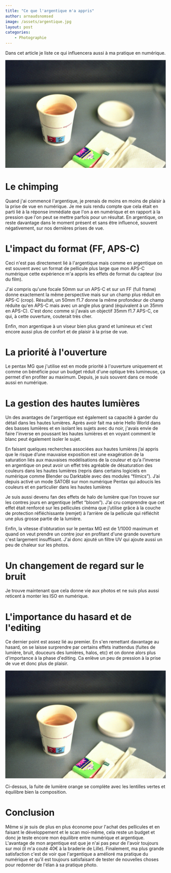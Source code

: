```yaml
---
title: "Ce que l'argentique m'a appris"
author: arnaudsnomsed
image: /assets/argentique.jpg
layout: post
categories:
    - Photographie
---
```


Dans cet article je liste ce qui influencera aussi à ma pratique en numérique.

![](/assets/argentique.jpg)

# Le chimping

Quand j'ai commencé l'argentique, je prenais de moins en moins de
plaisir à la prise de vue en numérique. Je me suis rendu compte que
cela était en parti lié à la réponse immédiate que l'on a en numérique
et en rapport à la pression que l'on peut se mettre parfois pour un
résultat. En argentique, on reste davantage dans le moment présent et
sans être influencé, souvent négativement, sur nos dernières prises de
vue.

# L'impact du format (FF, APS-C)

Ceci n'est pas directement lié à l'argentique mais comme en argentique
on est souvent avec un format de pellicule plus large que mon APS-C
numérique cette expérience m'a appris les effets de format du capteur
(ou du film).

J'ai compris qu'une focale 50mm sur un APS-C et sur un FF (full frame)
donne exactement la même perspective mais sur un champ plus réduit en
APS-C (crop). Résultat, un 50mm f1.7 donne la même profondeur de champ
réduite qu'en APS-C mais avec un angle plus grand (équivalent à un
35mm en APS-C). C'est donc comme si j'avais un objectif 35mm f1.7
APS-C, ce qui, à cette ouverture, couterait très cher.

Enfin, mon argentique à un viseur bien plus grand et lumineux et c'est
encore aussi plus de confort et de plaisir à la prise de vue.


# La priorité à l'ouverture

Le pentax MG que j'utilise est en mode priorité à l'ouverture
uniquement et comme on bénéficie pour un budget réduit d'une optique
très lumineuse, ça permet d'en profiter au maximum.
Depuis, je suis souvent dans ce mode aussi en numérique.


# La gestion des hautes lumières

Un des avantages de l'argentique est également sa capacité à garder du
détail dans les hautes lumières. Après avoir fait ma série Hello World
dans des basses lumières et en isolant les sujets avec du noir,
j'avais envie de faire l'inverse en poussant les hautes lumières et en
voyant comment le blanc peut également isoler le sujet.

En faisant quelques recherches associées aux hautes lumières j’ai
appris que le risque d’une mauvaise exposition est une exagération de
la saturation liés aux mauvaises modélisations de la couleur et qu’a
l’inverse en argentique on peut avoir un effet très agréable de
désaturation des couleurs dans les hautes lumières (repris dans
certains logiciels en numérique comme Blender ou Darktable avec des
modules “filmics”). J’ai depuis activé un mode SATOBI sur mon
numérique Pentax qui adoucis les couleurs et en particulier dans les
hautes lumières

Je suis aussi devenu fan des effets de halo de lumière que l’on trouve
sur les contres jours en argentique (effet “bloom”). J’ai cru
comprendre que cet effet était renforcé sur les pellicules cinéma que
j’utilise grâce à la couche de protection réfléchissante (remjet) à
l’arrière de la pellicule qui réfléchit une plus grosse partie de la
lumière.

Enfin, la vitesse d'obturation sur le pentax MG est de 1/1000 maximum et
quand on veut prendre un contre jour en profitant d'une grande
ouverture c'est largement insuffisant. J'ai donc ajouté un filtre UV
qui ajoute aussi un peu de chaleur sur les photos.


# Un changement de regard sur le bruit

Je trouve maintenant que cela donne vie aux photos et ne suis plus
aussi reticent à monter les ISO en numérique.


# L'importance du hasard et de l'editing


Ce dernier point est assez lié au premier. En s'en remettant davantage
au hasard, on se laisse surprendre par certains effets inattendus
(fuites de lumière, bruit, douceurs des lumières, halos, etc) et on
donne alors plus d'importance à la phase d'editing. Ca enlève un peu
de pression à la prise de vue et donc plus de plaisir.

![](/assets/argentique.jpg)

Ci-dessus, la fuite de lumière orange se complète avec les lentilles
vertes et équilibre bien la composition.

# Conclusion

Même si je suis de plus en plus économe pour l'achat des pellicules et
en faisant le développement et le scan moi-même, cela reste un budget
et donc je teste encore mon équilibre entre numérique et
argentique. L'avantage de mon argentique est que je n'ai pas peur de
l'avoir toujours sur moi (il m'a couté 40€ à la braderie de Lille).
Finalement, ma plus grande satisfaction c'est de voir que l'argentique
a amélioré ma pratique du numérique et qu'il est toujours satisfaisant
de tester de nouvelles choses pour redonner de l'élan à sa pratique
photo.

